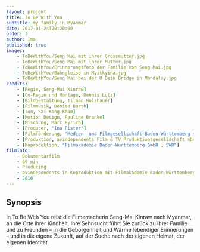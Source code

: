 ```yaml
---
layout: projekt
title: To Be With You
subtitle: my family in Myanmar
date: 2017-01-24T20:20:00
order: 3
author: Ina
published: true
images:
    - ToBeWithYou/Seng Mai mit ihrer Grossmutter.jpg
    - ToBeWithYou/Seng Mai mit ihrer Mutter.jpg
    - ToBeWithYou/Erinnerungsfoto der Familie von Seng Mai.jpg
    - ToBeWithYou/Bahngleise in Myitkyina.jpg
    - ToBeWithYou/Seng Mai bei der U Bein Bridge in Mandalay.jpg
credits:
    - [Regie, Seng-Mai Kinraw]
    - [Co-Regie und Montage, Dennis Lutz]
    - [Bildgestaltung, Tilman Holzhauer]
    - [Filmmusik, Denise Barth]
    - [Ton, Sai Kong Kham]
    - [Motion Design, Pauline Branke]
    - [Mischung, Marc Eyrich]
    - [Producer, "Ina Fister"]
    - [Filmförderung, "Medien- und Filmgesellschaft Baden-Württemberg mbH"]
    - [Produktion, avindependents Film & TV Produktionsgesellschaft mbH]
    - [Koproduktion, "Filmakademie Baden-Württemberg GmbH , SWR"]
filminfo:
    - Dokumentarfilm
    - 60 min
    - Producing
    - avindependents in Koproduktion mit Filmakademie Baden-Württemberg, MFG und SWR
    - 2016
---
```


## Synopsis
In To Be With You reist die Filmemacherin Seng-Mai Kinraw nach Myanmar, an die Orte ihrer Kindheit. Ihre Sehnsucht
führt Sie zurück zu ihrer Familie und zu Freunden – in die Geborgenheit und Wärme
lebendiger Erinnerungen – und in die eigene Zukunft, auf der Suche nach der eigenen
Heimat, der eigenen Identität.


